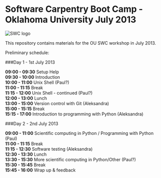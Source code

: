 Software Carpentry Boot Camp - Oklahoma University July 2013
=================================

![SWC logo](http://software-carpentry.org/img/software-carpentry-banner.png)

This repository contains materials for the OU SWC workshop in July 2013. 

[contrib]: https://github.com/swcarpentry/boot-camps/blob/master/CONTRIBUTING.md
[wiki]: https://github.com/swcarpentry/boot-camps/wiki

Preliminary schedule:

###Day 1 - 1st July 2013

**09:00 -  09:30**  Setup Help  
**09:30 - 10:00** Introduction  
**10:00 - 11:00** Unix Shell (Paul?)  
**11:00 - 11:15** Break  
**11:15 - 12:00** Unix Shell - continued (Paul?)   
**12:00 - 13:00** Lunch   
**13:00 - 15:00** Version control with Git (Aleksandra)  
**15:00 - 15:15** Break  
**15:15 - 17:00** Introduction to programming with Python (Aleksandra)  

###Day 2 - 2nd July 2013

**09:00 - 11:00**  Scientific computing in Python / Programming with Python (Paul)  
**11:00 - 11:15** Break  
**11:15 - 12:30** Software testing (Aleksandra)  
**12:30 - 13:30** Lunch  
**13:30 - 15:30** More scientific computing in Python/Other (Paul?)  
**15:30 - 15:45** Break  
**15:45 - 16:00** Wrap up & feedback


